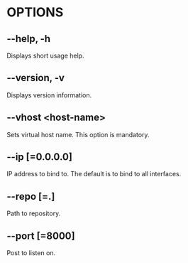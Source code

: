 OPTIONS
=======

**\-\-help, -h**
--------------

Displays short usage help.

**\-\-version, -v**
-----------------

Displays version information.

**\-\-vhost** \<host-name\>
-------------------------

Sets virtual host name.  This option is mandatory.

**\-\-ip** [=0.0.0.0]
-------------------

IP address to bind to.  The default is to bind to all interfaces.

**\-\-repo** [=.]
---------------

Path to repository.

**\-\-port** [=8000]
------------------

Post to listen on.
